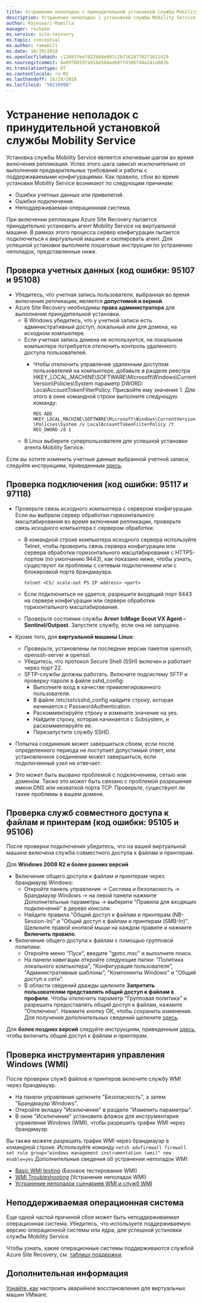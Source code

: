```yaml
---
title: Устранение неполадок с принудительной установкой службы Mobility Service при включении репликации для аварийного восстановления | Документация Майкрософт
description: Устранение неполадок с установкой службы Mobility Service при включении репликации для аварийного восстановления
author: Rajeswari-Mamilla
manager: rochakm
ms.service: site-recovery
ms.topic: conceptual
ms.author: ramamill
ms.date: 10/29/2018
ms.openlocfilehash: c12683fee7022b84e097c2b71628776271611429
ms.sourcegitcommit: 6e09760197a91be564ad60ffd3d6f48a241e083b
ms.translationtype: HT
ms.contentlocale: ru-RU
ms.lasthandoff: 10/29/2018
ms.locfileid: "50210998"
---
```

# <a name="troubleshoot-mobility-service-push-installation-issues"></a>Устранение неполадок с принудительной установкой службы Mobility Service

Установка службы Mobility Service является ключевым шагом во время включения репликации. Успех этого шага зависит исключительно от выполнения предварительных требований и работы с поддерживаемыми конфигурациями. Как правило, сбои во время установки Mobility Service возникают по следующим причинам:

* Ошибки учетных данных или привилегий.
* Ошибки подключения.
* Неподдерживаемая операционная система.

При включении репликации Azure Site Recovery пытается принудительно установить агент Mobility Service на виртуальной машине. В рамках этого процесса сервер конфигурации пытается подключиться к виртуальной машине и скопировать агент. Для успешной установки выполните пошаговые инструкции по устранению неполадок, представленные ниже.

## <a name="credentials-check-errorid-95107--95108"></a>Проверка учетных данных (код ошибки: 95107 и 95108)

* Убедитесь, что учетная запись пользователя, выбранная во время включения репликации, является **допустимой и верной**.
* Azure Site Recovery необходимы **права администратора** для выполнения принудительной установки.
  * В Windows убедитесь, что у учетной записи есть административный доступ, локальный или для домена, на исходном компьютере.
  * Если учетная запись домена не используется, на локальном компьютере потребуется отключить контроль удаленного доступа пользователей.
    * Чтобы отключить управление удаленным доступом пользователей на компьютере, добавьте в разделе реестра HKEY_LOCAL_MACHINE\SOFTWARE\Microsoft\Windows\CurrentVersion\Policies\System параметр DWORD: LocalAccountTokenFilterPolicy. Присвойте ему значение 1. Для этого в окне командной строки выполните следующую команду:

         `REG ADD HKEY_LOCAL_MACHINE\SOFTWARE\Microsoft\Windows\CurrentVersion\Policies\System /v LocalAccountTokenFilterPolicy /t REG_DWORD /d 1`
  * В Linux выберите суперпользователя для успешной установки агента Mobility Service.

Если вы хотите изменить учетные данные выбранной учетной записи, следуйте инструкциям, приведенным [здесь](vmware-azure-manage-configuration-server.md#modify-credentials-for-mobility-service-installation).

## <a name="connectivity-check-errorid-95117--97118"></a>**Проверка подключения (код ошибки: 95117 и 97118)**

* Проверьте связь исходного компьютера с сервером конфигурации. Если вы выбрали сервер обработки горизонтального масштабирования во время включения репликации, проверьте связь исходного компьютера с сервером обработки.
  * В командной строке компьютера исходного сервера используйте Telnet, чтобы проверить связь сервера конфигурации или сервера обработки горизонтального масштабирования с HTTPS-портом (по умолчанию 9443), как показано ниже, чтобы узнать, существуют ли проблемы с сетевым подключением или с блокировкой порта брандмауэра.

     `telnet <CS/ scale-out PS IP address> <port>`

  * Если подключиться не удается, разрешите входящий порт 9443 на сервере конфигурации или сервере обработки горизонтального масштабирования.
  * Проверьте состояние службы **Агент InMage Scout VX Agent – Sentinel/Outpost**. Запустите службу, если она не запущена.

* Кроме того, для **виртуальной машины Linux**:
  * Проверьте, установлены ли последние версии пакетов openssh, openssh-server и openssl.
  * Убедитесь, что протокол Secure Shell (SSH) включен и работает через порт 22.
  * SFTP-службы должны работать. Включите подсистему SFTP и проверку пароля в файле sshd_config:
    * Выполните вход в качестве привилегированного пользователя.
    * В файле /etc/ssh/sshd_config найдите строку, которая начинается с PasswordAuthentication.
    * Раскомментируйте строку и измените значение на yes.
    * Найдите строку, которая начинается с Subsystem, и раскомментируйте ее.
    * Перезапустите службу SSHD.
* Попытка соединения может завершиться сбоем, если после определенного периода не поступает допустимый ответ, или установленное соединение может завершиться, если подключенный узел не отвечает.
* Это может быть вызвано проблемой с подключением, сетью или доменом. Также это может быть связано с проблемой разрешения имени DNS или нехваткой порта TCP. Проверьте, существуют ли такие проблемы в вашем домене.

## <a name="file-and-printer-sharing-services-check-errorid-95105--95106"></a>Проверка служб совместного доступа к файлам и принтерам (код ошибки: 95105 и 95106)

После проверки подключения убедитесь, что на вашей виртуальной машине включена служба совместного доступа к файлам и принтерам.

Для **Windows 2008 R2 и более ранних версий**

* Включение общего доступа к файлам и принтерам через брандмауэр Windows:
  * Откройте панель управления -> Система и безопасность -> Брандмауэр Windows -> на левой панели нажмите Дополнительные параметры -> выберите "Правила для входящих подключений" в дереве консоли.
  * Найдите правила "Общий доступ к файлам и принтерам (NB-Session-In)" и "Общий доступ к файлам и принтерам (SMB-In)". Щелкните правой кнопкой мыши на каждом правиле и нажмите **Включить правило**.
* Включение общего доступа к файлам с помощью групповой политики:
  * Откройте меню "Пуск", введите "gpmc.msc" и выполните поиск.
  * На панели навигации откройте следующие папки: "Политика локального компьютера", "Конфигурация пользователя", "Административные шаблоны", "Компоненты Windows" и "Общий доступ к сети".
  * В области сведений дважды щелкните **Запретить пользователям представлять общий доступ к файлам в профиле**. Чтобы отключить параметр "Групповая политика" и разрешить предоставлять общий доступ к файлам, нажмите "Отключено". Нажмите кнопку ОК, чтобы сохранить изменения. Для получения дополнительных сведений щелкните [здесь](https://docs.microsoft.com/previous-versions/windows/it-pro/windows-server-2008-R2-and-2008/cc754359(v=ws.10)).

Для **более поздних версий** следуйте инструкциям, приведенным [здесь](vmware-azure-install-mobility-service.md#install-mobility-service-by-push-installation-from-azure-site-recovery), чтобы включить общий доступ к файлам и принтерам.

## <a name="windows-management-instrumentation-wmi-configuration-check"></a>Проверка инструментария управления Windows (WMI)

После проверки служб файлов и принтеров включите службу WMI через брандмауэр.

* На панели управления щелкните "Безопасность", а затем "Брандмауэр Windows".
* Откройте вкладку "Исключения" в разделе "Изменить параметры".
* В окне "Исключения" установите флажок для инструментария управления Windows (WMI), чтобы разрешить трафик WMI через брандмауэр. 

Вы также можете разрешить трафик WMI через брандмауэр в командной строке. Используйте команду `netsh advfirewall firewall set rule group="windows management instrumentation (wmi)" new enable=yes`
Дополнительные сведения об устранении неполадок WMI:

* [Basic WMI testing](https://blogs.technet.microsoft.com/askperf/2007/06/22/basic-wmi-testing/) (Базовое тестирование WMI)
* [WMI Troubleshooting](https://msdn.microsoft.com/library/aa394603(v=vs.85).aspx) (Устранение неполадок WMI)
* [Устранение неполадок сценариев WMI и служб WMI](https://technet.microsoft.com/library/ff406382.aspx#H22)

## <a name="unsupported-operating-systems"></a>Неподдерживаемая операционная система

Еще одной частой причиной сбоя может быть неподдерживаемая операционная система. Убедитесь, что используете поддерживаемую версию операционной системы или ядра, для успешной установки службы Mobility Service.

Чтобы узнать, какие операционные системы поддерживаются службой Azure Site Recovery, см. [таблицу поддержки](vmware-physical-azure-support-matrix.md#replicated-machines).

## <a name="next-steps"></a>Дополнительная информация

[Узнайте, как](vmware-azure-tutorial.md) настроить аварийное восстановление для виртуальных машин VMware.